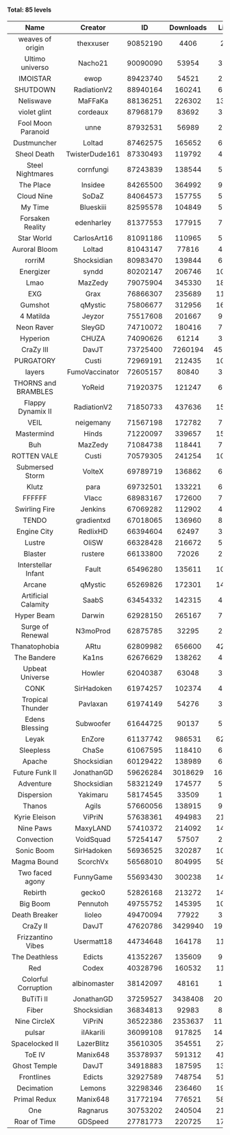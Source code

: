 #### Total: 85 levels

| Name | Creator | ID | Downloads | Likes |
|:---:|:---:|:---:|:---:|:---:|
| weaves of origin  | thexxuser | 90852190 | 4406 | 244
| Ultimo universo | Nacho21 | 90090090 | 53954 | 3765
| IMOISTAR | ewop | 89423740 | 54521 | 2495
| SHUTDOWN | RadiationV2 | 88940164 | 160241 | 6101
| Neliswave | MaFFaKa | 88136251 | 226302 | 13770
| violet glint | cordeaux | 87968179 | 83692 | 3332
| Fool Moon Paranoid | unne | 87932531 | 56989 | 2549
| Dustmuncher | Loltad | 87462575 | 165652 | 6125
| Sheol Death | TwisterDude161 | 87330493 | 119792 | 4446
| Steel Nightmares | cornfungi | 87243839 | 138544 | 5375
| The  Place | Insidee | 84265500 | 364992 | 9360
| Cloud Nine | SoDaZ | 84064573 | 157755 | 5161
| My Time | Blueskiii | 82595578 | 104849 | 5624
| Forsaken Reality | edenharley | 81377553 | 177915 | 7874
| Star World | CarlosArt16 | 81091186 | 110965 | 5711
| Auroral Bloom | Loltad | 81043147 | 77816 | 4398
| rorriM | Shocksidian | 80983470 | 139844 | 6146
| Energizer | syndd | 80202147 | 206746 | 10923
| Lmao | MazZedy | 79075904 | 345330 | 18634
| EXG | Grax | 76866307 | 235689 | 11271
| Gumshot | qMystic | 75806677 | 312956 | 16186
| 4 Matilda | Jeyzor | 75517608 | 201667 | 9323
| Neon Raver | SleyGD | 74710072 | 180416 | 7280
| Hyperion | CHUZA | 74090626 | 61214 | 3267
| CraZy III | DavJT | 73725400 | 7260194 | 459779
| PURGATORY | Custi | 72969191 | 212435 | 10350
| layers | FumoVaccinator | 72605157 | 80840 | 3819
| THORNS and BRAMBLES | YoReid | 71920375 | 121247 | 6344
| Flappy Dynamix II | RadiationV2 | 71850733 | 437636 | 15369
| VEIL | neigemany | 71567198 | 172782 | 7953
| Mastermind | Hinds | 71220097 | 339657 | 15661
| Buh | MazZedy | 71084738 | 118441 | 7168
| ROTTEN VALE | Custi | 70579305 | 241254 | 10775
| Submersed Storm |  VolteX | 69789719 | 136862 | 6591
| Klutz | para | 69732501 | 133221 | 6379
| FFFFFF | Vlacc | 68983167 | 172600 | 7929
| Swirling Fire | Jenkins | 67069282 | 112902 | 4944
| TENDO | gradientxd | 67018065 | 136960 | 8064
| Engine City | RedlixHD | 66394604 | 62497 | 3859
| Lustre | OliSW | 66328428 | 216672 | 5737
| Blaster | rustere | 66133800 | 72026 | 2900
| Interstellar Infant | Fault | 65496280 | 135611 | 10100
| Arcane | qMystic | 65269826 | 172301 | 14512
| Artificial Calamity | SaabS | 63454332 | 142315 | 4371
| Hyper Beam | Darwin | 62928150 | 265167 | 7387
| Surge of Renewal | N3moProd | 62875785 | 32295 | 2234
| Thanatophobia | ARtu | 62809982 | 656600 | 42477
| The Bandere | Ka1ns | 62676629 | 138262 | 4622
| Upbeat Universe | Howler | 62040387 | 63048 | 3437
| CONK | SirHadoken | 61974257 | 102374 | 4228
| Tropical Thunder | Pavlaxan | 61974149 | 54276 | 3279
| Edens Blessing | Subwoofer | 61644725 | 90137 | 5135
| Leyak | EnZore | 61137742 | 986531 | 62045
| Sleepless | ChaSe | 61067595 | 118410 | 6767
| Apache | Shocksidian | 60129422 | 138989 | 6260
| Future Funk II | JonathanGD | 59626284 | 3018629 | 169749
| Adventure | Shocksidian | 58321249 | 174577 | 5964
| Dispersion | Yakimaru | 58174545 | 33509 | 1794
| Thanos | Agils | 57660056 | 138915 | 9270
| Kyrie Eleison | ViPriN | 57638361 | 494983 | 21450
| Nine Paws | MaxyLAND | 57410372 | 214092 | 14455
| Convection | VoidSquad | 57254147 | 57507 | 2721
| Sonic Boom | SirHadoken | 56936525 | 320287 | 10898
| Magma Bound | ScorchVx | 56568010 | 804995 | 58155
| Two faced agony | FunnyGame | 55693430 | 300238 | 14974
| Rebirth | gecko0 | 52826168 | 213272 | 14359
| Big Boom | Pennutoh | 49755752 | 145395 | 10319
| Death Breaker | lioleo | 49470094 | 77922 | 3794
| CraZy II | DavJT | 47620786 | 3429940 | 197061
| Frizzantino Vibes | Usermatt18 | 44734648 | 164178 | 11675
| The Deathless | Edicts | 41352267 | 135609 | 9560
| Red | Codex | 40328796 | 160532 | 11021
| Colorful Corruption | albinomaster | 38142097 | 48161 | 1976
| BuTiTi II | JonathanGD | 37259527 | 3438408 | 201498
| Fiber | Shocksidian | 36834813 | 92983 | 8009
| Nine CircleX | ViPriN | 36522386 | 2353637 | 114276
| pulsar | iIAkariIi | 36099108 | 917825 | 143254
| Spacelocked II | LazerBlitz | 35610305 | 354551 | 27642
| ToE IV  | Manix648 | 35378937 | 591312 | 41995
| Ghost Temple | DavJT | 34918883 | 187595 | 13763
| Frontlines | Edicts | 32927589 | 748754 | 51628
| Decimation | Lemons | 32298346 | 236460 | 19103
| Primal Redux | Manix648 | 31772194 | 776521 | 58833
| One | Ragnarus | 30753202 | 240504 | 21742
| Roar of Time | GDSpeed | 27781773 | 220725 | 17805
